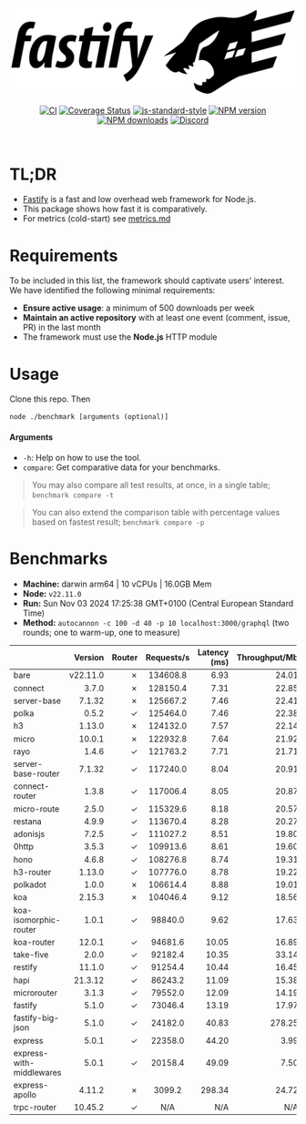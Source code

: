 <div align="center">
  <img src="https://github.com/fastify/graphics/raw/HEAD/fastify-landscape-outlined.svg" width="650" height="auto"/>
</div>

<div align="center">

[![CI](https://github.com/fastify/fastify/workflows/ci/badge.svg)](https://github.com/fastify/fastify/actions/workflows/ci.yml)
[![Coverage Status](https://coveralls.io/repos/github/fastify/fastify/badge.svg?branch=master)](https://coveralls.io/github/fastify/fastify?branch=master)
[![js-standard-style](https://img.shields.io/badge/code%20style-standard-brightgreen.svg?style=flat)](http://standardjs.com/)
[![NPM version](https://img.shields.io/npm/v/fastify.svg?style=flat)](https://www.npmjs.com/package/fastify)
[![NPM downloads](https://img.shields.io/npm/dm/fastify.svg?style=flat)](https://www.npmjs.com/package/fastify) [![Discord](https://img.shields.io/discord/725613461949906985)](https://discord.gg/fastify)

</div>
<br />

# TL;DR

* [Fastify](https://github.com/fastify/fastify) is a fast and low overhead web framework for Node.js.
* This package shows how fast it is comparatively.
* For metrics (cold-start) see [metrics.md](./METRICS.md)

# Requirements

To be included in this list, the framework should captivate users' interest. We have identified the following minimal requirements:
- **Ensure active usage**: a minimum of 500 downloads per week
- **Maintain an active repository** with at least one event (comment, issue, PR) in the last month
- The framework must use the **Node.js** HTTP module

# Usage

Clone this repo. Then 

```
node ./benchmark [arguments (optional)]
```

#### Arguments

* `-h`: Help on how to use the tool.
* `compare`: Get comparative data for your benchmarks.

> You may also compare all test results, at once, in a single table; `benchmark compare -t`

> You can also extend the comparison table with percentage values based on fastest result; `benchmark compare -p`
# Benchmarks

* __Machine:__ darwin arm64 | 10 vCPUs | 16.0GB Mem
* __Node:__ `v22.11.0`
* __Run:__ Sun Nov 03 2024 17:25:38 GMT+0100 (Central European Standard Time)
* __Method:__ `autocannon -c 100 -d 40 -p 10 localhost:3000/graphql` (two rounds; one to warm-up, one to measure)

|                          | Version  | Router | Requests/s | Latency (ms) | Throughput/Mb |
| :--                      | --:      | --:    | :-:        | --:          | --:           |
| bare                     | v22.11.0 | ✗      | 134608.8   | 6.93         | 24.01         |
| connect                  | 3.7.0    | ✗      | 128150.4   | 7.31         | 22.85         |
| server-base              | 7.1.32   | ✗      | 125667.2   | 7.46         | 22.41         |
| polka                    | 0.5.2    | ✓      | 125464.0   | 7.46         | 22.38         |
| h3                       | 1.13.0   | ✗      | 124132.0   | 7.57         | 22.14         |
| micro                    | 10.0.1   | ✗      | 122932.8   | 7.64         | 21.92         |
| rayo                     | 1.4.6    | ✓      | 121763.2   | 7.71         | 21.71         |
| server-base-router       | 7.1.32   | ✓      | 117240.0   | 8.04         | 20.91         |
| connect-router           | 1.3.8    | ✓      | 117006.4   | 8.05         | 20.87         |
| micro-route              | 2.5.0    | ✓      | 115329.6   | 8.18         | 20.57         |
| restana                  | 4.9.9    | ✓      | 113670.4   | 8.28         | 20.27         |
| adonisjs                 | 7.2.5    | ✓      | 111027.2   | 8.51         | 19.80         |
| 0http                    | 3.5.3    | ✓      | 109913.6   | 8.61         | 19.60         |
| hono                     | 4.6.8    | ✓      | 108276.8   | 8.74         | 19.31         |
| h3-router                | 1.13.0   | ✓      | 107776.0   | 8.78         | 19.22         |
| polkadot                 | 1.0.0    | ✗      | 106614.4   | 8.88         | 19.01         |
| koa                      | 2.15.3   | ✗      | 104046.4   | 9.12         | 18.56         |
| koa-isomorphic-router    | 1.0.1    | ✓      | 98840.0    | 9.62         | 17.63         |
| koa-router               | 12.0.1   | ✓      | 94681.6    | 10.05        | 16.89         |
| take-five                | 2.0.0    | ✓      | 92182.4    | 10.35        | 33.14         |
| restify                  | 11.1.0   | ✓      | 91254.4    | 10.44        | 16.45         |
| hapi                     | 21.3.12  | ✓      | 86243.2    | 11.09        | 15.38         |
| microrouter              | 3.1.3    | ✓      | 79552.0    | 12.09        | 14.19         |
| fastify                  | 5.1.0    | ✓      | 73046.4    | 13.19        | 17.97         |
| fastify-big-json         | 5.1.0    | ✓      | 24182.0    | 40.83        | 278.25        |
| express                  | 5.0.1    | ✓      | 22358.0    | 44.20        | 3.99          |
| express-with-middlewares | 5.0.1    | ✓      | 20158.4    | 49.09        | 7.50          |
| express-apollo           | 4.11.2   | ✗      | 3099.2     | 298.34       | 24.72         |
| trpc-router              | 10.45.2  | ✓      | N/A        | N/A          | N/A           |
